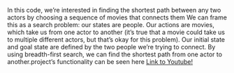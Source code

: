 In this code, we’re interested in finding the shortest path between any two actors by choosing a sequence of movies that connects them
We can frame this as a search problem: our states are people. Our actions are movies, which take us from one actor to another (it’s true that a movie could take us to multiple different actors, but that’s okay for this problem). Our initial state and goal state are defined by the two people we’re trying to connect. By using breadth-first search, we can find the shortest path from one actor to another.project’s functionality can be seen here [Link to Youtube!](https://youtu.be/5M9j_P31nt0) 
